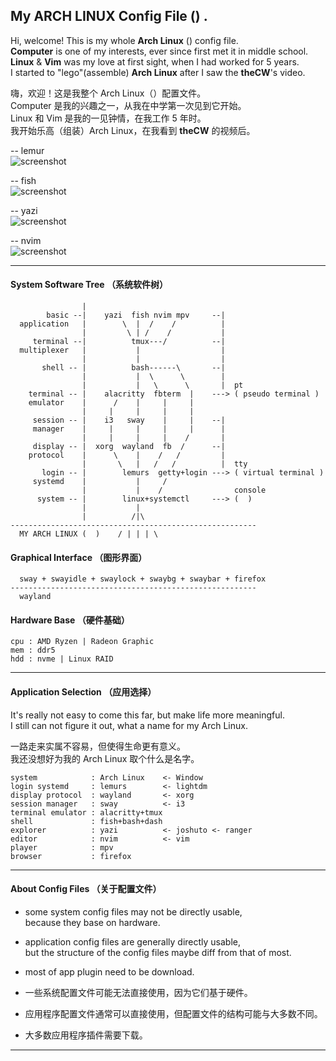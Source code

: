 ## My ARCH LINUX Config File () .  


Hi, welcome! This is my whole **Arch Linux** () config file.  
**Computer** is one of my interests, ever since first met it in middle school.  
**Linux** & **Vim** was my love at first sight, when I had worked for 5 years.  
I started to "lego"(assemble) **Arch Linux** after I saw the **theCW**'s video.  

嗨，欢迎！这是我整个 Arch Linux（）配置文件。  
Computer 是我的兴趣之一，从我在中学第一次见到它开始。  
Linux 和 Vim 是我的一见钟情，在我工作 5 年时。  
我开始乐高（组装）Arch Linux，在我看到 **theCW** 的视频后。  

-- lemur  
![screenshot](00/01_lemurs.png)  

-- fish  
![screenshot](00/02_fish.png)  

-- yazi  
![screenshot](00/03_yazi.png)  

-- nvim  
![screenshot](00/04_nvim.png)  

----  

#### System Software Tree （系统软件树）  
```  
                |  
        basic --|    yazi  fish nvim mpv     --|  
  application   |        \  |  /    /          |  
                |         \ | /    /           |  
     terminal --|          tmux---/          --|  
  multiplexer   |           |                  |  
                |           |                  |  
       shell -- |          bash------\       --|  
                |           |  \      \        |  
                |           |   \      \       |  pt  
    terminal -- |    alacritty  fbterm  |    ---> ( pseudo terminal )  
    emulator    |      /    |     |     |  
                |     |     |     |     |  
     session -- |    i3   sway    |     |    --|  
     manager    |     |     |     |     |      |  
                |     |     |     |    /       |  
     display -- |  xorg  wayland  fb  /      --|  
    protocol    |      \    |    /   /         |  
                |       \   |   /   /          |  tty  
       login -- |        lemurs  getty+login ---> ( virtual terminal )  
     systemd    |           |     /  
                |           |    /                console  
      system -- |        linux+systemctl     ---> (  )  
                |           |  
                |          /|\  
-------------------------------------------------------  
  MY ARCH LINUX (  )    / | | | \  
```  

#### Graphical Interface （图形界面）  
```  
  sway + swayidle + swaylock + swaybg + swaybar + firefox  
-------------------------------------------------------  
  wayland  
```  

#### Hardware Base （硬件基础）  
```  
cpu : AMD Ryzen | Radeon Graphic  
mem : ddr5  
hdd : nvme | Linux RAID  
```  

----  

#### Application Selection （应用选择）  

It's really not easy to come this far, but make life more meaningful.  
I still can not figure it out, what a name for my Arch Linux.  

一路走来实属不容易，但使得生命更有意义。  
我还没想好为我的 Arch Linux 取个什么是名字。  

```  
system            : Arch Linux    <- Window  
login systemd     : lemurs        <- lightdm  
display protocol  : wayland       <- xorg  
session manager   : sway          <- i3  
terminal emulator : alacritty+tmux  
shell             : fish+bash+dash  
explorer          : yazi          <- joshuto <- ranger  
editor            : nvim          <- vim  
player            : mpv  
browser           : firefox  
```  

____  

#### About Config Files （关于配置文件）  

- some system config files may not be directly usable,  
  because they base on hardware.  
- application config files are generally directly usable,  
  but the structure of the config files maybe diff from that of most.  
- most of app plugin need to be download.  

- 一些系统配置文件可能无法直接使用，因为它们基于硬件。  
- 应用程序配置文件通常可以直接使用，但配置文件的结构可能与大多数不同。  
- 大多数应用程序插件需要下载。  

----  


